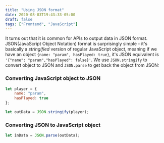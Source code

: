 ```yaml
---
title: "Using JSON format"
date: 2020-08-03T19:43:33-05:00
draft: false
tags: ["Frontend", "JavaScript"]
---
```

It turns out that it is common for APIs to output data in JSON format. JSON(JavaScript Object Notation) format is surprisingly simple - it's basically a *stringified* version of regular JavaScript object, meaning if we have an object `{name: "param", hasPlayed: true}`, it's JSON equivalent is `'{"name": "param","hasPlayed": false}'`. We use `JSON.stringify` to convert object to JSON and `JSON.parse` to get back the object from JSON:

### Converting JavaScript object to JSON
```javascript
let player = {
    name: "param",
    hasPlayed: true
};

let outData = JSON.stringify(player);
```

### Converting JSON to JavaScript object
```javascript
let inData = JSON.parse(outData);
```


